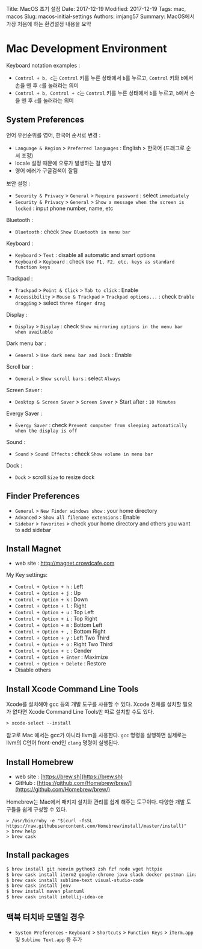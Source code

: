Title: MacOS 초기 설정
Date: 2017-12-19
Modified: 2017-12-19
Tags: mac, macos
Slug: macos-initial-settings
Authors: imjang57
Summary: MacOS에서 가장 처음에 하는 환경설정 내용을 요약

# Mac Development Environment

Keyboard notation examples :

- `Control + b, c`는 `Control` 키를 누른 상태에서 `b`를 누르고, `Control` 키와 `b`에서 손을 뗀 후 `c`를 눌러라는 의미
- `Control + b, Control + c`는 `Control` 키를 누른 상태에서 `b`를 누르고, `b`에서 손을 뗀 후 `c`를 눌러라는 의미

## System Preferences

언어 우선순위를 영어, 한국어 순서로 변경 :

- `Language & Region` > `Preferred languages` : English > 한국어 (드래그로 순서 조정)
- locale 설정 때문에 오류가 발생하는 걸 방지
- 영어 에러가 구글검색이 잘됨

보안 설정 :

- `Security & Privacy` > `General` > `Require password` : select `immediately`
- `Security & Privacy` > `General` > `Show a message when the screen is locked` : input phone number, name, etc

Bluetooth :

- `Bluetooth` : check `Show Bluetooth in menu bar`

Keyboard :

- `Keyboard` > `Text` : disable all automatic and smart options
- `Keyboard` > `Keyboard` : check `Use F1, F2, etc. keys as standard function keys`

Trackpad :

- `Trackpad` > `Point & Click` > `Tab to click` : Enable
- `Accessibility` > `Mouse & Trackpad` > `Trackpad options...` : check `Enable dragging` > select `three finger drag`

Display :

- `Display` > `Display` : check `Show mirroring options in the menu bar when available`

Dark menu bar :

- `General` > `Use dark menu bar and Dock` : Enable

Scroll bar :

- `General` > `Show scroll bars` : select `Always`

Screen Saver :

- `Desktop & Screen Saver` > `Screen Saver` > Start after : `10 Minutes`

Evergy Saver :

- `Evergy Saver` : check `Prevent computer from sleeping automatically when the display is off`

Sound :

- `Sound` > `Sound Effects` : check `Show volume in menu bar`

Dock :

- `Dock` > scroll `Size` to resize dock

## Finder Preferences

- `General` > `New Finder windows show` : your home directory
- `Advanced` > `Show all filename extensions` : Enable
- `Sidebar` > `Favorites` > check your home directory and others you want to add sidebar

## Install Magnet

- web site : http://magnet.crowdcafe.com

My Key settings:

- `Control + Option + h` : Left
- `Control + Option + j` : Up
- `Control + Option + k` : Down
- `Control + Option + l` : Right
- `Control + Option + u` : Top Left
- `Control + Option + i` : Top Right
- `Control + Option + m` : Bottom Left
- `Control + Option + ,` : Bottom Right
- `Control + Option + y` : Left Two Third
- `Control + Option + o` : Right Two Third
- `Control + Option + c` : Cender
- `Control + Option + Enter` : Maximize
- `Control + Option + Delete` : Restore
- Disable others

## Install Xcode Command Line Tools

Xcode를 설치해야 gcc 등의 개발 도구를 사용할 수 있다. Xcode 전체를 설치할 필요가 없다면 Xcode Command Line Tools만 따로 설치할 수도 있다.

```
> xcode-select --install
```

참고로 Mac 에서는 gcc가 아니라 llvm을 사용한다. `gcc` 명령을 실행하면 실제로는 llvm의 C언어 front-end인 `clang` 명령이 실행된다.

## Install Homebrew

- web site : [https://brew.sh](https://brew.sh)
- GitHub : [https://github.com/Homebrew/brew/](https://github.com/Homebrew/brew/)

Homebrew는 Mac에서 패키지 설치와 관리를 쉽게 해주는 도구이다. 다양한 개발 도구들을 쉽게 구성할 수 있다.

```
> /usr/bin/ruby -e "$(curl -fsSL https://raw.githubusercontent.com/Homebrew/install/master/install)" 
> brew help
> brew cask
```

## Install packages

```bash
$ brew install git neovim python3 zsh fzf node wget httpie
$ brew cask install iterm2 google-chrome java slack docker postman iina freemind
$ brew cask install sublime-text visual-studio-code
$ brew cask install jenv
$ brew install maven plantuml
$ brew cask install intellij-idea-ce
```

## 맥북 터치바 모델일 경우

- `System Preferences` - `Keyboard` > `Shortcuts` > `Function Keys` > `iTerm.app` 및 `Sublime Text.app` 등 추가
